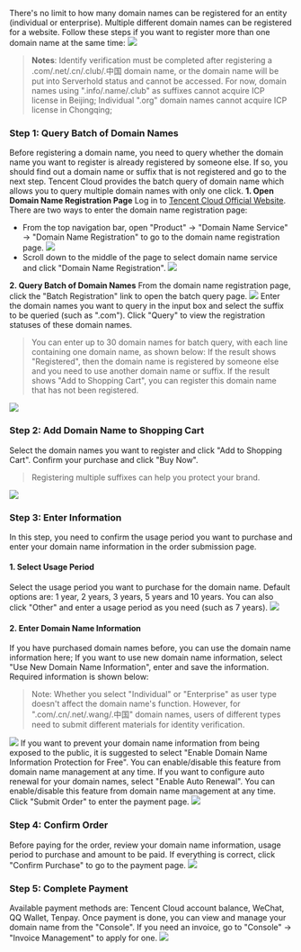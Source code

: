 There's no limit to how many domain names can be registered for an entity (individual or enterprise). Multiple different domain names can be registered for a website. Follow these steps if you want to register more than one domain name at the same time:
![](//mc.qcloudimg.com/static/img/8cbcad887c195fe8b93eaba7a3eb6f26/image.png)
>**Notes**:
>Identify verification must be completed after registering a .com/.net/.cn/.club/.中国 domain name, or the domain name will be put into Serverhold status and cannot be accessed.
For now, domain names using ".info/.name/.club" as suffixes cannot acquire ICP license in Beijing;
Individual ".org" domain names cannot acquire ICP license in Chongqing;

### Step 1: Query Batch of Domain Names
Before registering a domain name, you need to query whether the domain name you want to register is already registered by someone else. If so, you should find out a domain name or suffix that is not registered and go to the next step.
Tencent Cloud provides the batch query of domain name which allows you to query multiple domain names with only one click.
**1. Open Domain Name Registration Page**
Log in to [Tencent Cloud Official Website](https://cloud.tencent.com/). There are two ways to enter the domain name registration page:
 - From the top navigation bar, open "Product" -> "Domain Name Service" -> "Domain Name Registration" to go to the domain name registration page.
![](//mc.qcloudimg.com/static/img/e6e7efbdc8369baa8874a7fc1b38cfa1/image.png)
 - Scroll down to the middle of the page to select domain name service and click "Domain Name Registration".
![](//mc.qcloudimg.com/static/img/6dc9c1499d673dececbe303432945f39/image.png)

**2. Query Batch of Domain Names**
From the domain name registration page, click the "Batch Registration" link to open the batch query page.
![](//mc.qcloudimg.com/static/img/bed41f8d6510eb0d87eb188201cc9b9e/image.png)
Enter the domain names you want to query in the input box and select the suffix to be queried (such as ".com"). Click "Query" to view the registration statuses of these domain names.
>You can enter up to 30 domain names for batch query, with each line containing one domain name, as shown below:
>If the result shows "Registered", then the domain name is registered by someone else and you need to use another domain name or suffix.
If the result shows "Add to Shopping Cart", you can register this domain name that has not been registered.

![](//mc.qcloudimg.com/static/img/b7fe99c3d337b9e85ab56b30da7510e1/image.png)
### Step 2: Add Domain Name to Shopping Cart
Select the domain names you want to register and click "Add to Shopping Cart". Confirm your purchase and click "Buy Now".
>Registering multiple suffixes can help you protect your brand.

![](//mc.qcloudimg.com/static/img/5dc7da7345d8c35db2c23fa89ed03e37/image.png)
### Step 3: Enter Information
In this step, you need to confirm the usage period you want to purchase and enter your domain name information in the order submission page.
#### 1. Select Usage Period
Select the usage period you want to purchase for the domain name. Default options are: 1 year, 2 years, 3 years, 5 years and 10 years. You can also click "Other" and enter a usage period as you need (such as 7 years).
![](//mc.qcloudimg.com/static/img/81e2ffa81b3a2ea5b00b4681a6df2abf/image.png)
#### 2. Enter Domain Name Information
If you have purchased domain names before, you can use the domain name information here;
If you want to use new domain name information, select "Use New Domain Name Information", enter and save the information. Required information is shown below:
>Note: Whether you select "Individual" or "Enterprise" as user type doesn't affect the domain name's function. However, for ".com/.cn/.net/.wang/.中国" domain names, users of different types need to submit different materials for identity verification.

![](//mc.qcloudimg.com/static/img/66389664a410168720f6aaf938405577/image.png)
If you want to prevent your domain name information from being exposed to the public, it is suggested to select "Enable Domain Name Information Protection for Free". You can enable/disable this feature from domain name management at any time.
If you want to configure auto renewal for your domain names, select "Enable Auto Renewal". You can enable/disable this feature from domain name management at any time. Click "Submit Order" to enter the payment page.
![](//mc.qcloudimg.com/static/img/c2ae4d1f28fa3d02bea0618027259f42/image.png)

### Step 4: Confirm Order
Before paying for the order, review your domain name information, usage period to purchase and amount to be paid. If everything is correct, click "Confirm Purchase" to go to the payment page.
![](//mc.qcloudimg.com/static/img/d39d93611feeff7a2b9e3d5d59dd6fc3/image.png)

### Step 5: Complete Payment
Available payment methods are: Tencent Cloud account balance, WeChat, QQ Wallet, Tenpay.
Once payment is done, you can view and manage your domain name from the "Console". If you need an invoice, go to "Console" -> "Invoice Management" to apply for one.
![](//mc.qcloudimg.com/static/img/6b3c89e6f1f357ee0833dfd61c388c81/image.png)

